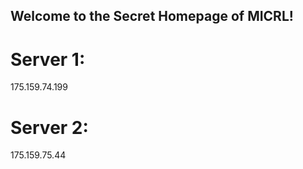 ## Welcome to the Secret Homepage of MICRL!
# Server 1:
175.159.74.199
# Server 2:
175.159.75.44







